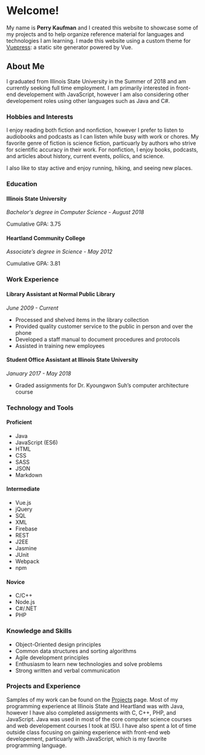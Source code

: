 # Welcome!

My name is **Perry Kaufman** and I created this website to showcase some of my projects and to help organize reference material for languages and technologies I am learning. I made this website using a custom theme for [Vuepress](https://vuepress.vuejs.org/): a static site generator powered by Vue.

## About Me

I graduated from Illinois State University in the Summer of 2018 and am currently seeking full time employment. I am primarily interested in front-end developement with JavaScript, however I am also considering other developement roles using other languages such as Java and C#.

### Hobbies and Interests

I enjoy reading both fiction and nonfiction, however I prefer to listen to audiobooks and podcasts as I can listen while busy with work or chores. My favorite genre of fiction is science fiction, particuarly by authors who strive for scientific accuracy in their work. For nonfiction, I enjoy books, podcasts, and articles about history, current events, poliics, and science.

I also like to stay active and enjoy running, hiking, and seeing new places.

### Education
#### Illinois State University
_Bachelor's degree in Computer Science - August 2018_

Cumulative GPA: 3.75 

#### Heartland Community College
_Associate’s degree in Science - May 2012_

Cumulative GPA: 3.81

### Work Experience
#### Library Assistant at Normal Public Library
_June 2009 - Current_
* Processed and shelved items in the library collection
* Provided quality customer service to the public in person and over the phone
* Developed a staff manual to document procedures and protocols
* Assisted in training new employees

#### Student Office Assistant at Illinois State University
_January 2017 - May 2018_
* Graded assignments for Dr. Kyoungwon Suh’s computer architecture course

### Technology and Tools
#### Proficient
* Java
* JavaScript (ES6)
* HTML
* CSS
* SASS
* JSON
* Markdown

#### Intermediate
* Vue.js
* jQuery
* SQL
* XML
* Firebase
* REST
* J2EE
* Jasmine
* JUnit
* Webpack
* npm

#### Novice
* C/C++
* Node.js
* C#/.NET
* PHP

### Knowledge and Skills
* Object-Oriented design principles
* Common data structures and sorting algorithms
* Agile development principles
* Enthusiasm to learn new technologies and solve problems
* Strong written and verbal communication

### Projects and Experience
Samples of my work can be found on the [Projects](/projects/) page. Most of my programming experience at Illinois State and Heartland was with Java, however I have also completed assignments with C, C++, PHP, and JavaScript. Java was used in most of the core computer science courses and web developement courses I took at ISU. I have also spent a lot of time outside class focusing on gaining experience with front-end web developement, particuarly with JavaScript, which is my favorite programming language.